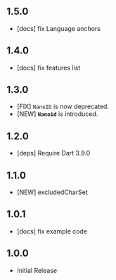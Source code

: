 ## 1.5.0

- [docs] fix Language anchors

## 1.4.0

- [docs] fix features list

## 1.3.0

- [FIX] `NanoID` is now deprecated.
- [NEW] **`Nanoid`** is introduced.

## 1.2.0

- [deps] Require Dart 3.9.0

## 1.1.0

- [NEW] excludedCharSet

## 1.0.1

- [docs] fix example code

## 1.0.0

- Initial Release

